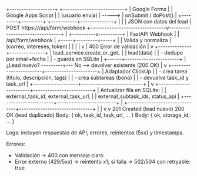 +-------------------+          +--------------------------+
|   Google Forms    |          |  Google Apps Script      |
| (usuario envía)   |  ----->  |  onSubmit / doPost()     |
+---------+---------+          +-----------+--------------+
          |                                |
          | JSON con datos del lead        |  POST https://<tu-host>/api/form/webhook
          +--------------------------------v--------------------------------+
                                                                           |
                                                                +----------v----------+
                                                                |   FastAPI Webhook   |
                                                                |   /api/form/webhook |
                                                                +-----+---------+-----+
                                                                      |         |
                                                          Valida y normaliza     |
                                                      (correo, intereses, token) |
                                                                      |         |
                                                                      |         v
                                                                      |   400 Error de validación
                                                                      |
                                                                      v
                                                       +--------------+---------------+
                                                       | lead_service.create_or_get_  |
                                                       | lead(data)                   |
                                                       | - dedupe por email+fecha     |
                                                       | - guarda en SQLite           |
                                                       +------+-----------------------+
                                                              |
                                        ¿Lead nuevo? ---------+--- No --> devolver existente (200 OK)
                                                              |
                                                              v
                                      +-----------------------+----------------------+
                                      |  Adaptador ClickUp                          |
                                      |  - crea tarea (título, descripción, tags)   |
                                      |  - crea subtareas (bono)                    |
                                      |  - devuelve task_id y task_url              |
                                      +-------------------+--------------------------+
                                                          |
                                                          v
                                  +-----------------------+-------------------------+
                                  | Actualizar fila en SQLite:                      |
                                  | external_task_id, external_task_url,            |
                                  | external_subtask_ids, status_api                |
                                  +-----------------------+-------------------------+
                                                          |
                          +-------------------------------+-------------------------------+
                          |                                                               |
                          v                                                               v
              201 Created (lead nuevo)                                     200 OK (lead duplicado)
        Body: { ok, task_id, task_url, ... }                         Body: { ok, storage_id, ... }

Logs: incluyen respuestas de API, errores, reintentos (5xx) y timestamps.

Errores:
- Validación → 400 con mensaje claro
- Error externo (429/5xx) → reintento x1; si falla → 502/504 con retryable: true
